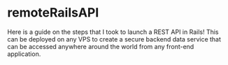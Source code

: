# remoteRailsAPI
Here is a guide on the steps that I took to launch a REST API in Rails! This can be deployed on any VPS to create a secure backend data service that can be accessed anywhere around the world from any front-end application.
